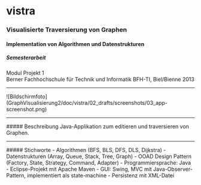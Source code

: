 # vistra
### Visualisierte Traversierung von Graphen

#### Implementation von Algorithmen und Datenstrukturen

##### Semesterarbeit

Modul Projekt 1<br>
Berner Fachhochschule für Technik und Informatik BFH-TI, Biel/Bienne 2013
<hr>
![Bildschirmfoto](GraphVisualisierung2/doc/vistra/02_drafts/screenshots/03_app-screenshot.png)
<hr>
##### Beschreibung
Java-Applikation zum editieren und traversieren von Graphen.
<hr>
##### Stichworte
- Algorithmen (BFS, BLS, DFS, DLS, Dijkstra)
- Datenstrukturen (Array, Queue, Stack, Tree, Graph)
- OOAD Design Pattern (Factory, State, Strategy, Command, Adapter)
- Programmiersprache: Java
- Eclipse-Projekt mit Apache Maven
- GUI: Swing, MVC mit Java-Observer-Pattern, implementiert als state-machine
- Persistenz mit XML-Datei
